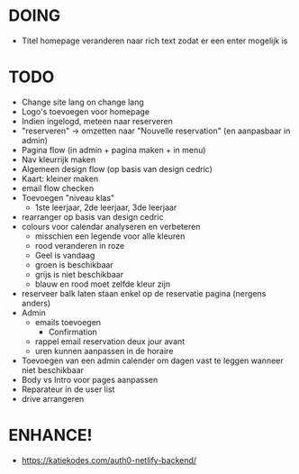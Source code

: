 # DOING
- Titel homepage veranderen naar rich text zodat er een enter mogelijk is

# TODO
- Change site lang on change lang
- Logo's toevoegen voor homepage
- Indien ingelogd, meteen naar reserveren
- "reserveren" → omzetten naar  "Nouvelle reservation" (en aanpasbaar in admin)
- Pagina flow (in admin + pagina maken + in menu)
- Nav kleurrijk maken
- Algemeen design flow (op basis van design cedric)
- Kaart: kleiner maken
- email flow checken
- Toevoegen "niveau klas"
    - 1ste leerjaar, 2de leerjaar, 3de leerjaar
- rearranger op basis van design cedric
- colours voor calendar analyseren en verbeteren
    - misschien een legende voor alle kleuren
    - rood veranderen in roze
    - Geel is vandaag
    - groen is beschikbaar
    - grijs is niet beschikbaar
    - blauw en rood moet zelfde kleur zijn
- reserveer balk laten staan enkel op de reservatie pagina (nergens anders)
- Admin
    - emails toevoegen
        - Confirmation
    - rappel email reservation deux jour avant
    - uren kunnen aanpassen in de horaire
- Toevoegen van een admin calender om dagen vast te leggen wanneer niet beschikbaar
- Body vs Intro voor pages aanpassen
- Reparateur in de user list
- drive arrangeren

# ENHANCE!
- https://katiekodes.com/auth0-netlify-backend/
